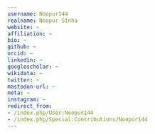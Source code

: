 ```yaml
---
username: Noopur144
realname: Noopur Sinha
website: ~
affiliation: ~
bio: ~
github: ~
orcid: ~
linkedin: ~
googlescholar: ~
wikidata: ~
twitter: ~
mastodon-url: ~
meta: ~
instagram: ~
redirect_from:
- /index.php/User:Noopur144
- /index.php/Special:Contributions/Noopur144
---
```

